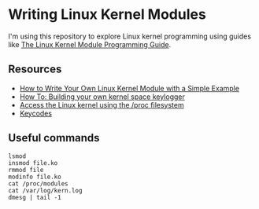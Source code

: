 # Writing Linux Kernel Modules

I'm using this repository to explore Linux kernel programming using guides like [The Linux Kernel Module Programming Guide](http://www.tldp.org/LDP/lkmpg/2.6/html/lkmpg.html#AEN40). 

## Resources

- [How to Write Your Own Linux Kernel Module with a Simple Example](http://www.thegeekstuff.com/2013/07/write-linux-kernel-module/?utm_source=tuicool)
- [How To: Building your own kernel space keylogger](https://www.gadgetweb.de/programming/39-how-to-building-your-own-kernel-space-keylogger.html)
- [Access the Linux kernel using the /proc filesystem](https://www.ibm.com/developerworks/library/l-proc/)
- [Keycodes](http://www.comptechdoc.org/os/linux/howlinuxworks/linux_hlkeycodes.html)

## Useful commands

```
lsmod
insmod file.ko
rmmod file
modinfo file.ko
cat /proc/modules
cat /var/log/kern.log
dmesg | tail -1
```
